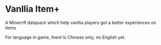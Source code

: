 # Vanllia Item+
A Minecrft datapack which help vanllia players got a better experiences on items

For language in game, there'is Chinese only, no English yet.
